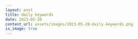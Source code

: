 ```yaml
---
layout: post
title: daily keywords
date: 2023-05-28
content_url: assets/images/2023-05-28-daily-keywords.png
is_image: true
---
```

